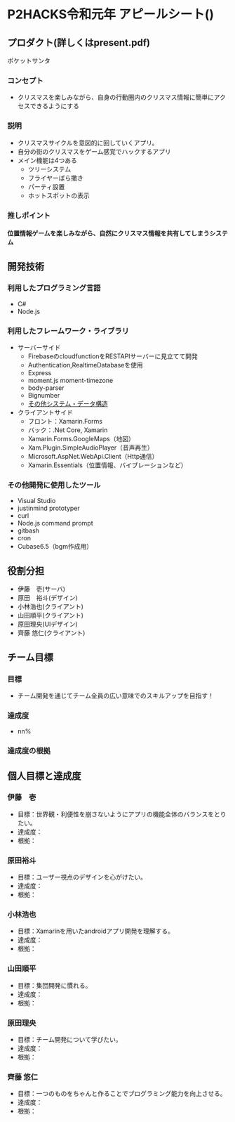 # P2HACKS令和元年 アピールシート()

## プロダクト(詳しくはpresent.pdf)
ポケットサンタ
### コンセプト
- クリスマスを楽しみながら、自身の行動圏内のクリスマス情報に簡単にアクセスできるようにする
### 説明
- クリスマスサイクルを意図的に回していくアプリ。
- 自分の街のクリスマスをゲーム感覚でハックするアプリ
- メイン機能は4つある
    - ツリーシステム
    - フライヤーばら撒き
    - パーティ設置
    - ホットスポットの表示

### 推しポイント
#### 位置情報ゲームを楽しみながら、自然にクリスマス情報を共有してしまうシステム
## 開発技術

### 利用したプログラミング言語
- C#
- Node.js

### 利用したフレームワーク・ライブラリ
- サーバーサイド
     - FirebaseのcloudfunctionをRESTAPIサーバーに見立てて開発
     - Authentication,RealtimeDatabaseを使用
     - Express
     - moment.js moment-timezone
     - body-parser
     - Bignumber
     - [その他システム・データ構造](https://github.com/p2hacks/teamR06/wiki/Server-Room)
- クライアントサイド
     - フロント：Xamarin.Forms
     - バック：.Net Core, Xamarin
     - Xamarin.Forms.GoogleMaps（地図）
     - Xam.Plugin.SimpleAudioPlayer（音声再生）
     - Microsoft.AspNet.WebApi.Client（Http通信）
     - Xamarin.Essentials（位置情報、バイブレーションなど）

### その他開発に使用したツール
- Visual Studio
- justinmind prototyper
- curl
- Node.js command prompt
- gitbash
- cron
- Cubase6.5（bgm作成用）

## 役割分担
- 伊藤　壱(サーバ)
- 原田　裕斗(デザイン)
- 小林浩也(クライアント)
- 山田順平(クライアント)
- 原田理央(UIデザイン)
- 齊藤 悠仁(クライアント)

## チーム目標

### 目標
- チーム開発を通じてチーム全員の広い意味でのスキルアップを目指す！

### 達成度
- nn%

### 達成度の根拠

## 個人目標と達成度

### 伊藤　壱
- 目標：世界観・利便性を崩さないようにアプリの機能全体のバランスをとりたい。
- 達成度：
- 根拠：

### 原田裕斗
- 目標：ユーザー視点のデザインを心がけたい。
- 達成度：
- 根拠：

### 小林浩也
- 目標：Xamarinを用いたandroidアプリ開発を理解する。
- 達成度：
- 根拠：

### 山田順平
- 目標：集団開発に慣れる。
- 達成度：
- 根拠：

### 原田理央
- 目標：チーム開発について学びたい。
- 達成度：
- 根拠：

### 齊藤 悠仁
- 目標：一つのものをちゃんと作ることでプログラミング能力を向上させる。
- 達成度：
- 根拠：
